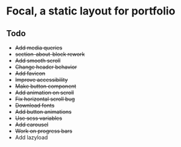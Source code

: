 # Focal, a static layout for portfolio

## Todo
* ~~Add media queries~~
* ~~section-about-block rework~~
* ~~Add smooth scroll~~
* ~~Change header behavior~~
* ~~Add favicon~~
* ~~Improve accessibility~~
* ~~Make button component~~
* ~~Add animation on scroll~~
* ~~Fix horizontal scroll bug~~
* ~~Download fonts~~
* ~~Add button animations~~
* ~~Use scss variables~~
* ~~Add carousel~~
* ~~Work on progress bars~~
* Add lazyload
